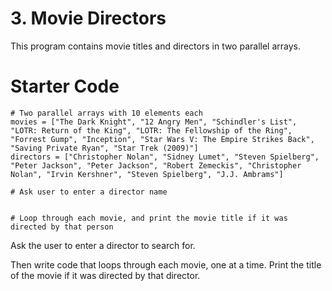 # 3. Movie Directors

This program contains movie titles and directors in two parallel arrays.

# Starter Code
```
# Two parallel arrays with 10 elements each
movies = ["The Dark Knight", "12 Angry Men", "Schindler's List", "LOTR: Return of the King", "LOTR: The Fellowship of the Ring", "Forrest Gump", "Inception", "Star Wars V: The Empire Strikes Back", "Saving Private Ryan", "Star Trek (2009)"]
directors = ["Christopher Nolan", "Sidney Lumet", "Steven Spielberg", "Peter Jackson", "Peter Jackson", "Robert Zemeckis", "Christopher Nolan", "Irvin Kershner", "Steven Spielberg", "J.J. Ambrams"]

# Ask user to enter a director name


# Loop through each movie, and print the movie title if it was directed by that person

```

Ask the user to enter a director to search for. 

Then write code that loops through each movie, one at a time. Print the title of the movie if it was directed by that director.
